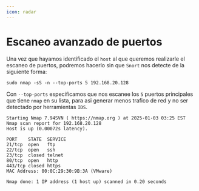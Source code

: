 ```yaml
---
icon: radar
---
```


# Escaneo avanzado de puertos

Una vez que hayamos identificado el `host` al que queremos realizarle el escaneo de puertos, podremos hacerlo sin que `Snort` nos detecte de la siguiente forma:

```shell
sudo nmap -sS -n --top-ports 5 192.168.20.128
```

Con `--top-ports` especificamos que nos escanee los `5` puertos principales que tiene `nmap` en su lista, para asi generar menos trafico de red y no ser detectado por herramientas `IDS`.

```
Starting Nmap 7.94SVN ( https://nmap.org ) at 2025-01-03 03:25 EST
Nmap scan report for 192.168.20.128
Host is up (0.00072s latency).

PORT    STATE  SERVICE
21/tcp  open   ftp
22/tcp  open   ssh
23/tcp  closed telnet
80/tcp  open   http
443/tcp closed https
MAC Address: 00:0C:29:30:9B:3A (VMware)

Nmap done: 1 IP address (1 host up) scanned in 0.20 seconds
```
